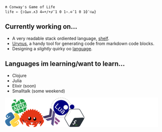 ```apl
⍝ Conway's Game of Life
life ← {⊃1⍵∨.∧3 4=+/+⌿¯1 0 1∘.⊖¯1 0 1⌽¨⊂⍵}
```
## Currently working on...
- A very readable stack ordiented language, [shelf](https://github.com/dungatoro/shelf).
- [Urynus](https://github.com/dungatoro/urynus), a handy tool for generating code from markdown code blocks.
- Designing a _slightly_ quirky oo [language](https://github.com/dungatoro/clubs).

## Languages im learning/want to learn...
- Clojure
- Julia
- Elixir (soon)
- Smalltalk (some weekend)

![languages](fullstack.png)
 
